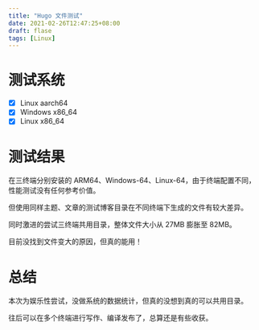 ```yaml
---
title: "Hugo 文件测试"
date: 2021-02-26T12:47:25+08:00
draft: flase
tags: [Linux]
---
```


# 测试系统

- [x] Linux aarch64
- [x] Windows x86_64
- [x] Linux x86_64

# 测试结果

在三终端分别安装的 ARM64、Windows-64、Linux-64，由于终端配置不同，性能测试没有任何参考价值。

但使用同样主题、文章的测试博客目录在不同终端下生成的文件有较大差异。

同时激进的尝试三终端共用目录，整体文件大小从 27MB 膨胀至 82MB。

目前没找到文件变大的原因，但真的能用！

# 总结

本次为娱乐性尝试，没做系统的数据统计，但真的没想到真的可以共用目录。

往后可以在多个终端进行写作、编译发布了，总算还是有些收获。
